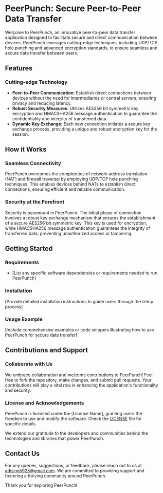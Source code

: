 # PeerPunch: Secure Peer-to-Peer Data Transfer

Welcome to PeerPunch, an innovative peer-to-peer data transfer application designed to facilitate secure and direct communication between devices. PeerPunch leverages cutting-edge techniques, including UDP/TCP hole punching and advanced encryption standards, to ensure seamless and secure data transfer between peers.

## Features

### Cutting-edge Technology

- **Peer-to-Peer Communication:** Establish direct connections between devices without the need for intermediaries or central servers, ensuring privacy and reducing latency.
- **Robust Security Measures:** Utilizes AES256 bit symmetric key encryption and HMACSHA256 message authentication to guarantee the confidentiality and integrity of transferred data.
- **Dynamic Key Exchange:** Each new connection initiates a secure key exchange process, providing a unique and robust encryption key for the session.

## How it Works

### Seamless Connectivity

PeerPunch overcomes the complexities of network address translation (NAT) and firewall traversal by employing UDP/TCP hole punching techniques. This enables devices behind NATs to establish direct connections, ensuring efficient and reliable communication.

### Security at the Forefront

Security is paramount in PeerPunch. The initial phase of connection involves a robust key exchange mechanism that ensures the establishment of a secure AES256 bit symmetric key. This key is used for encryption, while HMACSHA256 message authentication guarantees the integrity of transferred data, preventing unauthorized access or tampering.

## Getting Started

### Requirements

- [List any specific software dependencies or requirements needed to run PeerPunch]

### Installation

[Provide detailed installation instructions to guide users through the setup process]

### Usage Example

[Include comprehensive examples or code snippets illustrating how to use PeerPunch for secure data transfer]

## Contributions and Support

### Collaborate with Us

We embrace collaboration and welcome contributions to PeerPunch! Feel free to fork the repository, make changes, and submit pull requests. Your contributions will play a vital role in enhancing the application's functionality and security.

### License and Acknowledgements

PeerPunch is licensed under the [License Name], granting users the freedom to use and modify the software. Check the [LICENSE](LICENSE) file for specific details.

We extend our gratitude to the developers and communities behind the technologies and libraries that power PeerPunch.

## Contact Us

For any queries, suggestions, or feedback, please reach out to us at adisingh925@gmail.com. We are committed to providing support and fostering a thriving community around PeerPunch.

Thank you for exploring PeerPunch!

